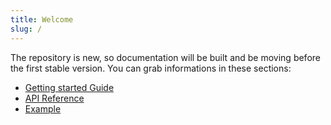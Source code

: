```yaml
---
title: Welcome
slug: /
---
```


The repository is new, so documentation will be built and be moving before the first stable version.
You can grab informations in these sections:

- [Getting started Guide](/docs/guides/)
- [API Reference](/docs/api/)
- [Example](https://github.com/collabdesign/react-jitsi-hooks/tree/master/example)
